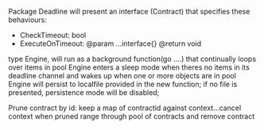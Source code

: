 Package Deadline will present an interface (Contract) that specifies these behaviours:
- CheckTimeout: bool
- ExecuteOnTimeout:
  @param ...interface{}
  @return void

type Engine, will run as a background function(go ....) that continually loops over items in pool
Engine enters a sleep mode when theres no items in its deadline channel and wakes up when one or more objects are in pool
Engine will persist to localfile provided in the new function; if no file is presented, persistence mode will be disabled;

Prune contract by id: keep a map of contractid against context...cancel context when pruned
range through pool of contracts and remove contract